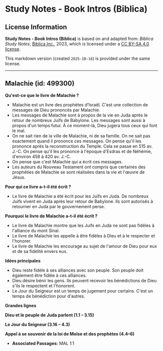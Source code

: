 # Study Notes - Book Intros (Biblica)

## License Information

**Study Notes - Book Intros (Biblica)** is based on and adapted from: _Biblica Study Notes_, [Biblica Inc.](https://www.biblica.com/), 2023, which is licensed under a [CC BY-SA 4.0 license](https://creativecommons.org/licenses/by-sa/4.0/legalcode.en).

This markdown version (created `2025-10-16`) is provided under the same license.



--------------------------------

## Malachie (id: 499300)

**Qu'est\-ce que le livre de Malachie ?**

* Malachie est un livre des prophètes d'Israël. C'est une collection de messages de Dieu prononcés par Malachie.
* Les messages de Malachie sont à propos de la vie en Juda après le retour de nombreux Juifs de Babylone. Les messages sont aussi à propos d'un temps futur. À ce moment\-là, Dieu jugera tous ceux qui font le mal.
* On ne sait rien de la ville de Malachie, ni de sa famille. On ne sait pas exactement quand il prononce ces messages. On pense qu'il les prononce après la reconstruction du Temple. Cela se passe en 515 av. J.\-C. On pense qu'il les prononce à l'époque d'Esdras et de Néhémie, d'environ 458 à 420 av. J.\-C.
* On pense que c'est Malachie qui a écrit ces messages.
* Les auteurs du Nouveau Testament ont compris que certaines des prophéties de Malachie se sont réalisées dans la vie et l'œuvre de Jésus.

**Pour qui ce livre a\-t\-il été écrit ?**

* Le livre de Malachie a été écrit pour les Juifs en Juda. De nombreux Juifs vivent en Juda après leur retour de Babylone. Ils sont autorisés à retourner en Juda par le gouvernement perse.

**Pourquoi** **le livre de Malachie a\-t\-il été écrit ?**

* Le livre de Malachie montre que les Juifs en Juda ne sont pas fidèles à l'alliance du mont Sinaï.
* Le livre de Malachie les appelle à être fidèles à Dieu et à le respecter et l'honorer.
* Le livre de Malachie les encourage au sujet de l'amour de Dieu pour eux et de sa fidélité envers eux.

**Idées principales**

* Dieu reste fidèle à ses alliances avec son peuple. Son peuple doit également être fidèle à ces alliances.
* Dieu désire bénir les gens. Ils peuvent recevoir les bénédictions de Dieu s'ils le respectent et l'honorent.
* Le Jour du Seigneur est un temps de jugement pour certains. C'est un temps de bénédiction pour d'autres.

**Grandes lignes**

**Dieu et le peuple de Juda parlent (1\.1 – 3\.15\)**

**Le Jour du Seigneur (3\.16 – 4\.3\)**

**Appel à se souvenir de la loi de Moïse et des prophètes (4\.4–6\)**

* **Associated Passages:** MAL 1:1

